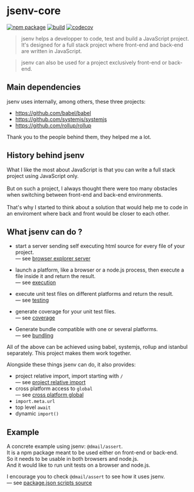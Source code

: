 # jsenv-core

[![npm package](https://img.shields.io/npm/v/@jsenv/core.svg)](https://www.npmjs.com/package/@jsenv/core)
[![build](https://travis-ci.com/jsenv/jsenv-core.svg?branch=master)](http://travis-ci.com/jsenv/jsenv-core)
[![codecov](https://codecov.io/gh/jsenv/jsenv-core/branch/master/graph/badge.svg)](https://codecov.io/gh/jsenv/jsenv-core)

> jsenv helps a developper to code, test and build a JavaScript project. It's designed for a full stack project where front-end and back-end are written in JavaScript.

> jsenv can also be used for a project exclusively front-end or back-end.

## Main dependencies

jsenv uses internally, among others, these three projects:

- https://github.com/babel/babel
- https://github.com/systemjs/systemjs
- https://github.com/rollup/rollup

Thank you to the people behind them, they helped me a lot.

## History behind jsenv

What I like the most about JavaScript is that you can write a full stack project using JavaScript only.<br /><br />
But on such a project, I always thought there were too many obstacles when switching between front-end and back-end environments.<br /><br />
That's why I started to think about a solution that would help me to code in an enviroment where back and front would be closer to each other.<br />

## What jsenv can do ?

- start a server sending self executing html source for every file of your project.<br/>
  — see [browser explorer server](./docs/browser-explorer-server/browser-explorer-server.md)

- launch a platform, like a browser or a node.js process, then execute a file inside it and return the result.<br/>
  — see [execution](./docs/execution/execution.md)

- execute unit test files on different platforms and return the result.<br/>
  — see [testing](./docs/testing/testing.md)

- generate coverage for your unit test files.<br/>
  — see [coverage](./docs/coverage/coverage.md)

- Generate bundle compatible with one or several platforms.<br/>
  — see [bundling](./docs/bundling/bundling.md)

All of the above can be achieved using babel, systemjs, rollup and istanbul separately. This project makes them work together.

Alongside these things jsenv can do, it also provides:

- project relative import, import starting with `/`<br />
  — see [project relative import](./docs/project-relative-import/project-relative-import.md)
- cross platform access to `global`<br />
  — see [cross platform global](./docs/cross-platform-global/cross-platform-global.md)
- `import.meta.url`
- top level `await`
- dynamic `import()`

## Example

A concrete example using jsenv: `@dmail/assert`.<br />
It is a npm package meant to be used either on front-end or back-end.<br />
So it needs to be usable in both browsers and node.js.<br />
And it would like to run unit tests on a browser and node.js.<br />

I encourage you to check `@dmail/assert` to see how it uses jsenv.<br />
— see [package.json scripts source](https://github.com/dmail/assert/blob/3a308d2e78b9ea217807e27ed4597fbf71f3903f/package.json#L38-L52)
